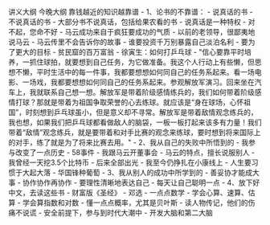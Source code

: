 讲义大纲
今晚大纲
靠钱越近的知识越靠谱
    - 1、论书的不靠谱：
        - 说真话的书
        - 不说真话的书
            - 大部分书不说真话，包括给果农看的书
            - 说真话是一种特权
                - 对不起，您命不好
        - 马云成功来自于疯狂要成功的气质
            - 以前的老领导，很鄙夷地说马云
            - 马云传里不会告诉你的故事
                - 谁要投资千万别暴露自己淡泊名利
        - 要为了更大的目标
            - 贫民窟的百万富翁
            - 徐寅生：如何打乒乓球
            - "信心要靠平时培养，一抓住球拍，就要想到自己任务，为它做准备。我这个人行动上有些懒，但思想不懒，平时生活中的每一件事，我都要想想如何同自己的任务系起来。看一场电影、一场戏，我都要想想如何同自己的任务系起来。参观解放军演习。回来坐在汽车上，我就联系自己想一想。解放军是带着阶级感情练兵的，我们如何带着阶级感情打球？那就是带着为祖国争取荣誉的心去练球。就应该是“身在球场，心怀祖国”，时刻想到乒乓球虽小，但是意义却不寻常。解放军是带着敌情观念练兵的，我也想，如果我们把乒乓球都看做敌人的脑袋，一板一板打起来该多有力量！我们带着“敌情”观念练兵，就是要带着和对手比赛的观念来练球，要时想到将来国际上的对手，练了就是为了将来比赛去用。"
    - 2、我从自己的失败中所悟到的
        - 我参与改变了一点历史
            - 58事件
        - 我跟马云开董事会
            - 马云的特点，擅长说服别人
        - 我曾经一天挖3.5个比特币
            - 后来全部出光
        - 我至今仍挣扎在小康线上
            - 人生要习惯于大起大落
                - 华国锋种葡萄
    - 3、我从别人的成功中所学到的
        - 善妥协才能成大事
        - 协作协作再协作
        - 要理性清晰地表达自己
        - 每天让自己聪明一点
    - 4、放下好中文，去读这些书
        - 财富版《圣经》
        - 邓选
        - 一点点数学
        - 学会心算、速算、估算
        - 学会算指数和对数
        - 懂一点点概率，尤其是贝叶斯
        - 读人物传记，他们的伤痛不说谎
        - 安全前提下，参与到时代大潮中
        - 开发大脑和第二大脑
